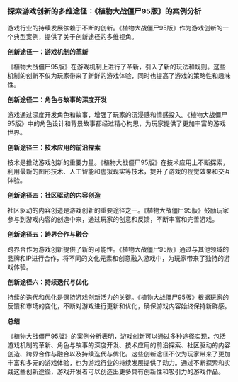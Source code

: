 ### 探索游戏创新的多维途径：《植物大战僵尸95版》的案例分析

游戏行业的持续发展依赖于不断的创新。《植物大战僵尸95版》作为游戏创新的一个典型案例，提供了关于创新途径的多维视角。

**创新途径一：游戏机制的革新**

《植物大战僵尸95版》在游戏机制上进行了革新，引入了新的玩法和规则。这些机制的创新不仅为玩家带来了新鲜的游戏体验，同时也提高了游戏的策略性和趣味性。

**创新途径二：角色与故事的深度开发**

游戏通过深度开发角色和故事，增强了玩家的沉浸感和情感投入。《植物大战僵尸95版》中的角色设计和背景故事都经过精心构思，为玩家提供了更加丰富的游戏世界。

**创新途径三：技术应用的前沿探索**

技术是推动游戏创新的重要力量。《植物大战僵尸95版》在技术应用上不断探索，利用最新的图形技术、人工智能和虚拟现实等技术，提升了游戏的视觉效果和交互体验。

**创新途径四：社区驱动的内容创造**

社区驱动的内容创造是游戏创新的重要途径之一。《植物大战僵尸95版》鼓励玩家参与到游戏内容的创造中来，通过玩家的创意和反馈，不断丰富和完善游戏。

**创新途径五：跨界合作与融合**

跨界合作为游戏创新提供了新的可能性。《植物大战僵尸95版》通过与其他领域的品牌和IP进行合作，将不同的文化元素和创意融入游戏中，为玩家带来了独特的游戏体验。

**创新途径六：持续迭代与优化**

持续的迭代和优化是保持游戏创新活力的关键。《植物大战僵尸95版》根据玩家的反馈和市场的变化，不断对游戏进行更新和优化，确保游戏内容始终保持新鲜感。

**总结**

《植物大战僵尸95版》的案例分析表明，游戏创新可以通过多种途径实现，包括游戏机制的革新、角色与故事的深度开发、技术应用的前沿探索、社区驱动的内容创造、跨界合作与融合以及持续迭代与优化。这些创新途径不仅为玩家带来了更加丰富和多元的游戏体验，也为游戏行业的持续发展提供了动力。通过不断探索和实践这些创新途径，游戏开发者可以创造出更多具有创新性和吸引力的游戏作品。